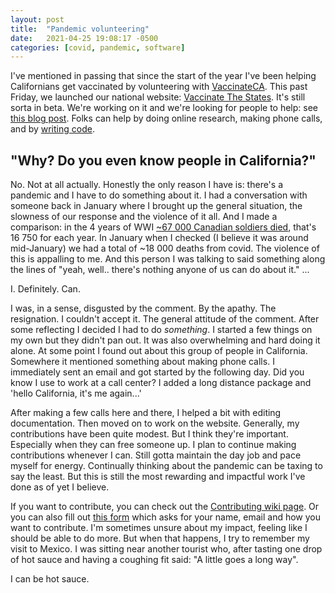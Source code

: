```yaml
---
layout: post
title:  "Pandemic volunteering"
date:   2021-04-25 19:08:17 -0500
categories: [covid, pandemic, software]
---
```


I've mentioned in passing that since the start of the year I've been helping
Californians get vaccinated by volunteering with [VaccinateCA][vaccinateCA].
This past Friday, we launched our national website: [Vaccinate The
States][vaccinateStates]. It's still sorta in beta. We're working on it and
we're looking for people to help: see [this blog post][vaccinateCA-blog]. Folks
can help by doing online research, making phone calls, and by [writing
code][vaccinateCA-code].

## "Why? Do you even know people in California?"

No. Not at all actually. Honestly the only reason I have is: there's a pandemic
and I have to do something about it. I had a conversation with someone back in
January where I brought up the general situation, the slowness of our response
and the violence of it all. And I made a comparison: in the 4 years of WWI
[~67&nbsp;000 Canadian soldiers died][wiki-wwi], that's 16&nbsp;750 for each
year. In January when I checked (I believe it was around mid-January) we had a
total of ~18&nbsp;000 deaths from covid. The violence of this is appalling to
me. And this person I was talking to said something along the lines of "yeah,
well.. there's nothing anyone of us can do about it." ...

I. Definitely. Can.

I was, in a sense, disgusted by the comment. By the apathy. The resignation. I
couldn't accept it. The general attitude of the comment. After some reflecting I
decided I had to do _something_. I started a few things on my own but they
didn't pan out. It was also overwhelming and hard doing it alone. At some point
I found out about this group of people in California. Somewhere it mentioned
something about making phone calls. I immediately sent an email and got started
by the following day. Did you know I use to work at a call center? I added a
long distance package and 'hello California, it's me again...' 

After making a few calls here and there, I helped a bit with editing
documentation. Then moved on to work on the website. Generally, my contributions
have been quite modest. But I think they're important. Especially when they can
free someone up. I plan to continue making contributions whenever I can. Still
gotta maintain the day job and pace myself for energy. Continually thinking
about the pandemic can be taxing to say the least. But this is still the most
rewarding and impactful work I've done as of yet I believe.

If you want to contribute, you can check out the [Contributing wiki
page][gh-contributing]. Or you can also fill out [this form][volunteer-form]
which asks for your name, email and how you want to contribute. I'm sometimes
unsure about my impact, feeling like I should be able to do more. But when that
happens, I try to remember my visit to Mexico. I was sitting near another
tourist who, after tasting one drop of hot sauce and having a coughing fit said:
"A little goes a long way".

I can be hot sauce.

[vaccinateCA]: http://vaccinateca.com/
[vaccinateStates]: https://www.vaccinatethestates.com/
[vaccinateCA-blog]: https://blog.vaccinateca.com/help-vaccinate-the-states/
[vaccinateCA-code]: https://blog.vaccinateca.com/help-vaccinate-the-states#how-to-get-started-writing-code
[wiki-wwi]: https://en.wikipedia.org/wiki/Military_history_of_Canada_during_World_War_I
[gh-contributing]: https://github.com/CAVaccineInventory/vaccine-feed-ingest/wiki#contributing
[volunteer-form]: https://airtable.com/shramHP2qMMtqSuNk
